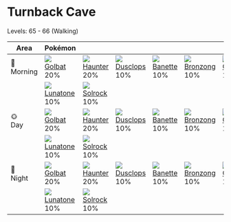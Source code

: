 # Turnback Cave
Levels: 65 - 66 (Walking)

Area         | Pokémon                         | &nbsp;                          | &nbsp;                          | &nbsp;                          | &nbsp;                          | &nbsp;                          
---          | ---                             | ---                             | ---                             | ---                             | ---                             | ---                             
🌅<br>Morning | ![][042]<br> [Golbat]<br> 20%  | ![][093]<br> [Haunter]<br> 20% | ![][356]<br> [Dusclops]<br> 10%| ![][354]<br> [Banette]<br> 10% | ![][437]<br> [Bronzong]<br> 10%| ![][358]<br> [Chimecho]<br> 10%
&nbsp;       | ![][337]<br> [Lunatone]<br> 10%| ![][338]<br> [Solrock]<br> 10% 
🌞<br>Day     | ![][042]<br> [Golbat]<br> 20%  | ![][093]<br> [Haunter]<br> 20% | ![][356]<br> [Dusclops]<br> 10%| ![][354]<br> [Banette]<br> 10% | ![][437]<br> [Bronzong]<br> 10%| ![][358]<br> [Chimecho]<br> 10%
&nbsp;       | ![][337]<br> [Lunatone]<br> 10%| ![][338]<br> [Solrock]<br> 10% 
🌙<br>Night   | ![][042]<br> [Golbat]<br> 20%  | ![][093]<br> [Haunter]<br> 20% | ![][356]<br> [Dusclops]<br> 10%| ![][354]<br> [Banette]<br> 10% | ![][437]<br> [Bronzong]<br> 10%| ![][358]<br> [Chimecho]<br> 10%
&nbsp;       | ![][337]<br> [Lunatone]<br> 10%| ![][338]<br> [Solrock]<br> 10%

[Golbat]: ../../pokemon_changes/042/
[Haunter]: ../../pokemon_changes/093/
[Lunatone]: ../../pokemon_changes/337/
[Solrock]: ../../pokemon_changes/338/
[Banette]: ../../pokemon_changes/354/
[Dusclops]: ../../pokemon_changes/356/
[Chimecho]: ../../pokemon_changes/358/
[Bronzong]: ../../pokemon_changes/437/
[042]: ../img/pokemon/042.png
[093]: ../img/pokemon/093.png
[337]: ../img/pokemon/337.png
[338]: ../img/pokemon/338.png
[354]: ../img/pokemon/354.png
[356]: ../img/pokemon/356.png
[358]: ../img/pokemon/358.png
[437]: ../img/pokemon/437.png
